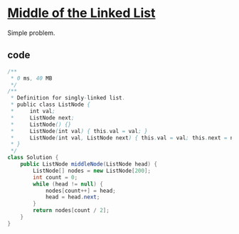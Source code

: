# [Middle of the Linked List](https://leetcode.com/problems/middle-of-the-linked-list/)

Simple problem.

## code

```java
/**
 * 0 ms, 40 MB
 */
/**
 * Definition for singly-linked list.
 * public class ListNode {
 *     int val;
 *     ListNode next;
 *     ListNode() {}
 *     ListNode(int val) { this.val = val; }
 *     ListNode(int val, ListNode next) { this.val = val; this.next = next; }
 * }
 */
class Solution {
    public ListNode middleNode(ListNode head) {
        ListNode[] nodes = new ListNode[200];
        int count = 0;
        while (head != null) {
            nodes[count++] = head;
            head = head.next;
        }
        return nodes[count / 2];
    }
}
```

